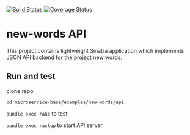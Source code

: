 [![Build Status](https://travis-ci.org/Zloy/microservice-base.svg?branch=master)](https://travis-ci.org/Zloy/microservice-base)
[![Coverage Status](https://coveralls.io/repos/github/Zloy/microservice-base/badge.svg?branch=master)](https://coveralls.io/github/Zloy/microservice-base?branch=master)

# new-words API

This project contains lightweight Sinatra application which implements JSON API backend for the project new words.

## Run and test

clone repo

`cd microservice-base/examples/new-words/api`

`bundle exec rake` to test

`bundle exec rackup` to start API server
